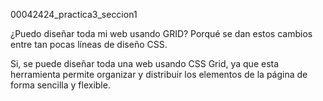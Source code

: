 00042424_practica3_seccion1

¿Puedo diseñar toda mi web usando GRID? Porqué se
dan estos cambios entre tan pocas líneas de diseño CSS.

Si, se puede diseñar toda una web usando CSS Grid, ya que esta herramienta permite organizar y distribuir los elementos de la página de forma sencilla y flexible.